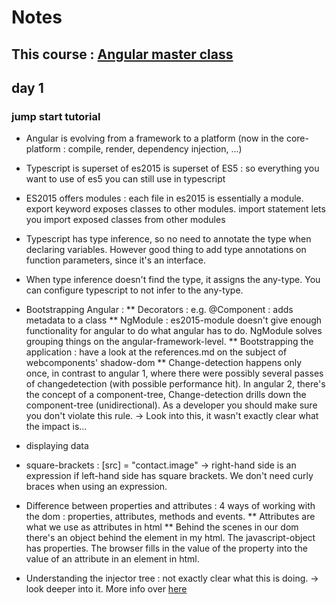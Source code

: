 # Notes

## This course : [Angular master class](http://thoughtram.io/angular-master-class.html)

## day 1

### jump start tutorial

* Angular is evolving from a framework to a platform (now in the core-platform : compile, render, dependency injection, ...)
* Typescript is superset of es2015 is superset of ES5 : so everything you want to use of es5 you can still use in typescript
* ES2015 offers modules : each file in es2015 is essentially a module. export keyword exposes classes to other modules. import statement lets you import exposed classes from other modules
* Typescript has type inference, so no need to annotate the type when declaring variables. However good thing to add type annotations on function parameters, since it's an interface.
* When type inference doesn't find the type, it assigns the any-type. You can configure typescript to not infer to the any-type.

* Bootstrapping Angular : 
** Decorators : e.g. @Component : adds metadata to a class
** NgModule : es2015-module doesn't give enough functionality for angular to do what angular has to do. NgModule solves grouping things on the angular-framework-level.
** Bootstrapping the application :  have a look at the references.md on the subject of webcomponents' shadow-dom
** Change-detection happens only once, in contrast to angular 1, where there were possibly several passes of changedetection (with possible performance hit). In angular 2, there's the concept of a component-tree, Change-detection drills down the component-tree (unidirectional). As a developer you should make sure you don't violate this rule. -> Look into this, it wasn't exactly clear what the impact is...


* displaying data

* square-brackets : [src] = "contact.image" -> right-hand side is an expression if left-hand side has square brackets. We don't need curly braces when using an expression.

* Difference between properties and attributes  : 4 ways of working with the dom : properties, attributes, methods and events.
** Attributes are what we use as attributes in html
** Behind the scenes in our dom there's an object behind the element in my html. The javascript-object has properties. The browser fills in the value of the property into the value of an attribute in an element in html.

* Understanding the injector tree : not exactly clear what this is doing. -> look deeper into it. More info over [here](https://angular.io/docs/ts/latest/guide/hierarchical-dependency-injection.html)





